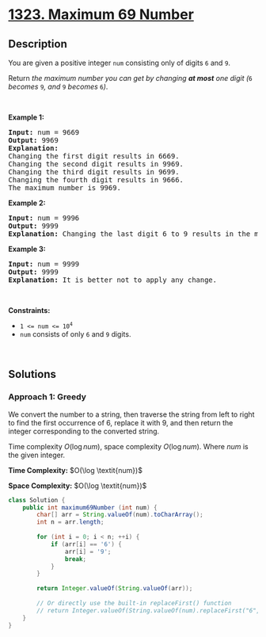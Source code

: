 # [1323. Maximum 69 Number](https://leetcode.com/problems/maximum-69-number)

## Description

<p>You are given a positive integer <code>num</code> consisting only of digits <code>6</code> and <code>9</code>.</p>

<p>Return <em>the maximum number you can get by changing <strong>at most</strong> one digit (</em><code>6</code><em> becomes </em><code>9</code><em>, and </em><code>9</code><em> becomes </em><code>6</code><em>)</em>.</p>
<p>&nbsp;</p>

<p><strong class="example">Example 1:</strong></p>
<pre>
<strong>Input:</strong> num = 9669
<strong>Output:</strong> 9969
<strong>Explanation:</strong>
Changing the first digit results in 6669.
Changing the second digit results in 9969.
Changing the third digit results in 9699.
Changing the fourth digit results in 9666.
The maximum number is 9969.
</pre>

<p><strong class="example">Example 2:</strong></p>
<pre>
<strong>Input:</strong> num = 9996
<strong>Output:</strong> 9999
<strong>Explanation:</strong> Changing the last digit 6 to 9 results in the maximum number.
</pre>

<p><strong class="example">Example 3:</strong></p>
<pre>
<strong>Input:</strong> num = 9999
<strong>Output:</strong> 9999
<strong>Explanation:</strong> It is better not to apply any change.
</pre>
<p>&nbsp;</p>

<p><strong>Constraints:</strong></p>
<ul>
    <li><code>1 &lt;= num &lt;= 10<sup>4</sup></code></li>
    <li><code>num</code>&nbsp;consists of only <code>6</code> and <code>9</code> digits.</li>
</ul>
<p>&nbsp;</p>

<!-- description:end -->

## Solutions

### **Approach 1: Greedy**

We convert the number to a string, then traverse the string from left to right to find the first occurrence of $6$, replace it with $9$, and then return the integer corresponding to the converted string.

Time complexity $O(\log \textit{num})$, space complexity $O(\log \textit{num})$. Where $\textit{num}$ is the given integer.

<p><strong>Time Complexity:</strong> $O(\log \textit{num})$</p>
<p><strong>Space Complexity:</strong> $O(\log \textit{num})$</p>

```java
class Solution {
    public int maximum69Number (int num) {
        char[] arr = String.valueOf(num).toCharArray();
        int n = arr.length;
        
        for (int i = 0; i < n; ++i) {
            if (arr[i] == '6') {
                arr[i] = '9';
                break;
            }
        }
        
        return Integer.valueOf(String.valueOf(arr));
        
        // Or directly use the built-in replaceFirst() function
        // return Integer.valueOf(String.valueOf(num).replaceFirst("6", "9"));
    }
}
```